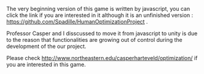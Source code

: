   The very beginning version of this game is written by javascript, you can click the link if you are interested in it although it is 
an unfinished version : https://github.com/Spadille/HumanOptimizationProject .

  Professor Casper and I disscussed to move it from javascript to unity is due to the reason that functionalities are growing out of control during the development of the our project. 

Please check http://www.northeastern.edu/casperharteveld/optimization/ if you are interested in this game.

